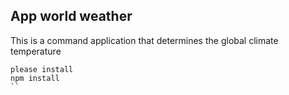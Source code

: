 ## App world weather

This is a command application that determines the global climate temperature

```
please install
npm install
``